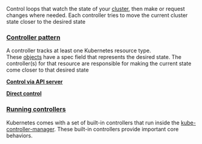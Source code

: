 Control loops that watch the state of your [cluster](https://kubernetes.io/docs/reference/glossary/?all=true#term-cluster), then make or request changes where needed. Each controller tries to move the current cluster state closer to the desired state

### [**Controller pattern**](https://kubernetes.io/docs/concepts/architecture/controller/#controller-pattern)

A controller tracks at least one Kubernetes resource type. These [objects](https://kubernetes.io/docs/concepts/overview/working-with-objects/#kubernetes-objects) have a spec field that represents the desired state. The controller(s) for that resource are responsible for making the current state come closer to that desired state

[**Control via API server**](https://kubernetes.io/docs/concepts/architecture/controller/#control-via-api-server)

[**Direct control**](https://kubernetes.io/docs/concepts/architecture/controller/#direct-control)

### [**Running controllers**](https://kubernetes.io/docs/concepts/architecture/controller/#running-controllers)

Kubernetes comes with a set of built-in controllers that run inside the [kube-controller-manager](https://kubernetes.io/docs/reference/command-line-tools-reference/kube-controller-manager/). These built-in controllers provide important core behaviors.